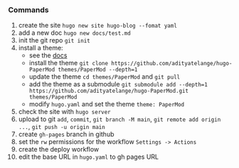 ### Commands 

1. create the site `hugo new site hugo-blog --fomat yaml`
2. add a new doc `hugo new docs/test.md`
3. init the git repo `git init`
4. install a theme: 
   - see the [docs](https://github.com/adityatelange/hugo-PaperMod/wiki/Installation)
   - install the theme `git clone https://github.com/adityatelange/hugo-PaperMod themes/PaperMod --depth=1`
   - update the theme `cd themes/PaperMod` and `git pull`
   - add the theme as a submodule `git submodule add --depth=1 https://github.com/adityatelange/hugo-PaperMod.git themes/PaperMod`
   - modify `hugo.yaml` and set the theme `theme: PaperMod`
5. check the site with `hugo server`
6. upload to git `add`, `commit`, `git branch -M main`, `git remote add origin ...`, `git push -u origin main`
7. create `gh-pages` branch in github
8. set the `rw` permissions for the workflow `Settings -> Actions`
9. create the deploy workflow
10. edit the base URL in `hugo.yaml` to gh pages URL
